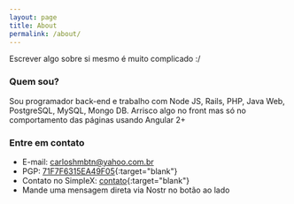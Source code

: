 ```yaml
---
layout: page
title: About
permalink: /about/
---
```


Escrever algo sobre si mesmo é muito complicado :/

### Quem sou?

Sou programador back-end e trabalho com Node JS, Rails, PHP, Java Web, PostgreSQL, MySQL, Mongo DB. Arrisco algo no front mas só no comportamento das páginas usando Angular 2+

### Entre em contato

* E-mail: [carloshmbtn@yahoo.com.br](mailto:carloshmbtn@yahoo.com.br)
* PGP: [71F7F6315EA49F05](https://keybase.io/carloshmbtn/pgp_keys.asc){:target="blank"}
* Contato no SimpleX: [contato](https://simplex.chat/contact#/?v=1-4&smp=smp%3A%2F%2FUkMFNAXLXeAAe0beCa4w6X_zp18PwxSaSjY17BKUGXQ%3D%40smp12.simplex.im%2Fl01pGtGtrET805FWlXqpksU05FPC-nWS%23%2F%3Fv%3D1-2%26dh%3DMCowBQYDK2VuAyEA_wcE01QAMg7k5ordozSiCIy1fwwMuEBlL5FQo48JT34%253D%26srv%3Die42b5weq7zdkghocs3mgxdjeuycheeqqmksntj57rmejagmg4eor5yd.onion){:target="blank"}
* Mande uma mensagem direta via Nostr no botão ao lado 

<script
src="https://nostri.chat/public/bundle.js"
data-chat-type="DM"
data-website-owner-pubkey="ce4446d03e99590cc48ca58ecbbf476f161927cd28b96d7459466f420581579e"
data-relays="wss://relay.f7z.io,wss://nos.lol,wss://relay.nostr.band"
></script>
<link rel="stylesheet" href="https://nostri.chat/public/bundle.css">